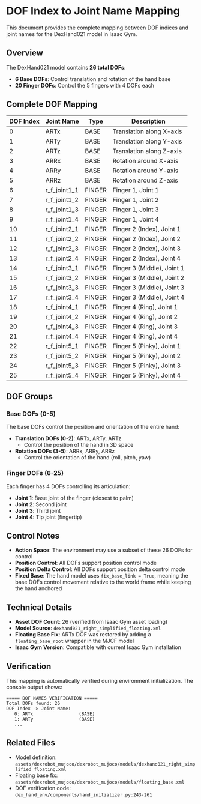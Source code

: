 # DOF Index to Joint Name Mapping

This document provides the complete mapping between DOF indices and joint names for the DexHand021 model in Isaac Gym.

## Overview

The DexHand021 model contains **26 total DOFs**:
- **6 Base DOFs**: Control translation and rotation of the hand base
- **20 Finger DOFs**: Control the 5 fingers with 4 DOFs each

## Complete DOF Mapping

| DOF Index | Joint Name      | Type   | Description                    |
|-----------|-----------------|--------|--------------------------------|
| 0         | ARTx            | BASE   | Translation along X-axis       |
| 1         | ARTy            | BASE   | Translation along Y-axis       |
| 2         | ARTz            | BASE   | Translation along Z-axis       |
| 3         | ARRx            | BASE   | Rotation around X-axis         |
| 4         | ARRy            | BASE   | Rotation around Y-axis         |
| 5         | ARRz            | BASE   | Rotation around Z-axis         |
| 6         | r_f_joint1_1    | FINGER | Finger 1, Joint 1              |
| 7         | r_f_joint1_2    | FINGER | Finger 1, Joint 2              |
| 8         | r_f_joint1_3    | FINGER | Finger 1, Joint 3              |
| 9         | r_f_joint1_4    | FINGER | Finger 1, Joint 4              |
| 10        | r_f_joint2_1    | FINGER | Finger 2 (Index), Joint 1      |
| 11        | r_f_joint2_2    | FINGER | Finger 2 (Index), Joint 2      |
| 12        | r_f_joint2_3    | FINGER | Finger 2 (Index), Joint 3      |
| 13        | r_f_joint2_4    | FINGER | Finger 2 (Index), Joint 4      |
| 14        | r_f_joint3_1    | FINGER | Finger 3 (Middle), Joint 1     |
| 15        | r_f_joint3_2    | FINGER | Finger 3 (Middle), Joint 2     |
| 16        | r_f_joint3_3    | FINGER | Finger 3 (Middle), Joint 3     |
| 17        | r_f_joint3_4    | FINGER | Finger 3 (Middle), Joint 4     |
| 18        | r_f_joint4_1    | FINGER | Finger 4 (Ring), Joint 1       |
| 19        | r_f_joint4_2    | FINGER | Finger 4 (Ring), Joint 2       |
| 20        | r_f_joint4_3    | FINGER | Finger 4 (Ring), Joint 3       |
| 21        | r_f_joint4_4    | FINGER | Finger 4 (Ring), Joint 4       |
| 22        | r_f_joint5_1    | FINGER | Finger 5 (Pinky), Joint 1      |
| 23        | r_f_joint5_2    | FINGER | Finger 5 (Pinky), Joint 2      |
| 24        | r_f_joint5_3    | FINGER | Finger 5 (Pinky), Joint 3      |
| 25        | r_f_joint5_4    | FINGER | Finger 5 (Pinky), Joint 4      |

## DOF Groups

### Base DOFs (0-5)
The base DOFs control the position and orientation of the entire hand:
- **Translation DOFs (0-2)**: ARTx, ARTy, ARTz
  - Control the position of the hand in 3D space
- **Rotation DOFs (3-5)**: ARRx, ARRy, ARRz  
  - Control the orientation of the hand (roll, pitch, yaw)

### Finger DOFs (6-25)
Each finger has 4 DOFs controlling its articulation:
- **Joint 1**: Base joint of the finger (closest to palm)
- **Joint 2**: Second joint
- **Joint 3**: Third joint  
- **Joint 4**: Tip joint (fingertip)

## Control Notes

- **Action Space**: The environment may use a subset of these 26 DOFs for control
- **Position Control**: All DOFs support position control mode
- **Position Delta Control**: All DOFs support position delta control mode
- **Fixed Base**: The hand model uses `fix_base_link = True`, meaning the base DOFs control movement relative to the world frame while keeping the hand anchored

## Technical Details

- **Asset DOF Count**: 26 (verified from Isaac Gym asset loading)
- **Model Source**: `dexhand021_right_simplified_floating.xml`
- **Floating Base Fix**: ARTx DOF was restored by adding a `floating_base_root` wrapper in the MJCF model
- **Isaac Gym Version**: Compatible with current Isaac Gym installation

## Verification

This mapping is automatically verified during environment initialization. The console output shows:

```
===== DOF NAMES VERIFICATION =====
Total DOFs found: 26
DOF Index -> Joint Name:
   0: ARTx                 (BASE)
   1: ARTy                 (BASE)
   ...
```

## Related Files

- Model definition: `assets/dexrobot_mujoco/dexrobot_mujoco/models/dexhand021_right_simplified_floating.xml`
- Floating base fix: `assets/dexrobot_mujoco/dexrobot_mujoco/models/floating_base.xml`
- DOF verification code: `dex_hand_env/components/hand_initializer.py:243-261`